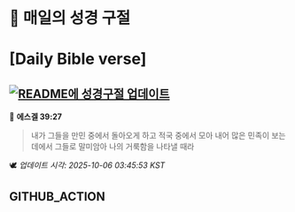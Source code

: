 # 🙏 매일의 성경 구절
# [Daily Bible verse]
## [![README에 성경구절 업데이트](https://github.com/DONGSUKA/first_test/actions/workflows/update-readme-bible.yml/badge.svg)](https://github.com/DONGSUKA/first_test/actions/workflows/update-readme-bible.yml)
<!-- START_BIBLE_VERSE -->
📖 **에스겔 39:27**
> 내가 그들을 만민 중에서 돌아오게 하고 적국 중에서 모아 내어 많은 민족이 보는 데에서 그들로 말미암아 나의 거룩함을 나타낼 때라

🕊️ _업데이트 시각: 2025-10-06 03:45:53 KST_
  <!-- END_BIBLE_VERSE -->
## GITHUB_ACTION

